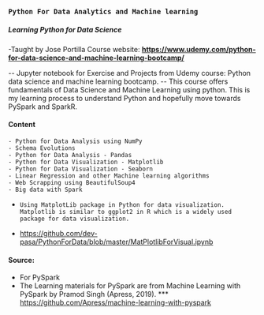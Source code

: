 ### `Python For Data Analytics and Machine learning`


##### Learning Python for Data Science
-Taught by Jose Portilla Course website: **https://www.udemy.com/python-for-data-science-and-machine-learning-bootcamp/**

-- Jupyter notebook for Exercise and Projects from Udemy course: Python data science and machine learning bootcamp.
-- This course offers fundamentals of Data Science and Machine Learning using python. This is my learning process to understand Python and hopefully move towards PySpark and SparkR.

#### Content

    - Python for Data Analysis using NumPy 
    - Schema Evolutions
    - Python for Data Analysis - Pandas
    - Python for Data Visualization - Matplotlib
    - Python for Data Visualization - Seaborn
    - Linear Regression and other Machine learning algorithms
    - Web Scrapping using BeautifulSoup4
    - Big data with Spark

- `Using MatplotLib package in Python for data visualization. Matplotlib is similar to ggplot2 in R which is a widely used package for data visualization. `

- https://github.com/dev-pasa/PythonForData/blob/master/MatPlotlibForVisual.ipynb

#### Source: 
- For PySpark 
- The Learning materials for PySpark are from Machine Learning with PySpark by Pramod Singh (Apress, 2019).
*** https://github.com/Apress/machine-learning-with-pyspark
